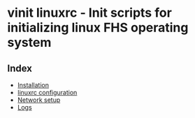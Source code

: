 # vinit linuxrc - Init scripts for initializing linux FHS operating system

## Index
- [Installation](install.md)
- [linuxrc configuration](configuration.md)
- [Network setup](networking.md)
- [Logs](logs.md)